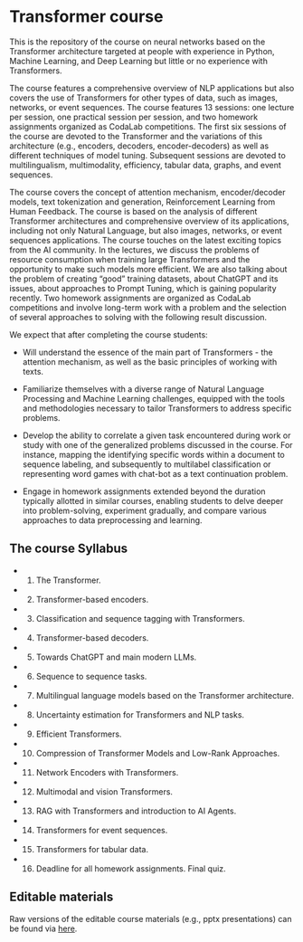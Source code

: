 # Transformer course
This is the repository of the course on neural networks based on the Transformer architecture targeted at people with experience in Python, Machine Learning, and Deep Learning but little or no experience with Transformers. 

The course features a comprehensive overview of NLP applications but also covers the use of Transformers for other types of data, such as images, networks, or event sequences. The course features $13$ sessions: one lecture per session, one practical session per session, and two homework assignments organized as CodaLab competitions. The first six sessions of the course are devoted to the Transformer and the variations of this architecture (e.g., encoders, decoders, encoder-decoders) as well as different techniques of model tuning. Subsequent sessions are devoted to multilingualism, multimodality, efficiency, tabular data, graphs, and event sequences.

The course covers the concept of attention mechanism, encoder/decoder models, text tokenization and generation, Reinforcement Learning from Human Feedback. The course is based on the analysis of different Transformer architectures and comprehensive overview of its applications, including not only Natural Language, but also images, networks, or event sequences applications.
The course touches on the latest exciting topics from the AI community. In the lectures, we discuss the problems of resource consumption when training large Transformers and the opportunity to make such models more efficient. We are also talking about the problem of creating “good” training datasets, about ChatGPT and its issues, about approaches to Prompt Tuning, which is gaining popularity recently.
Two homework assignments are organized as CodaLab competitions and involve long-term work with a problem and the selection of several approaches to solving with the following result discussion.

We expect that after completing the course students:

* Will understand the essence of the main part of Transformers - the attention mechanism, as well as the basic principles of working with texts.

* Familiarize themselves with a diverse range of Natural Language Processing and Machine Learning challenges, equipped with the tools and methodologies necessary to tailor Transformers to address specific problems.

* Develop the ability to correlate a given task encountered during work or study with one of the generalized problems discussed in the course. For instance, mapping the identifying specific words within a document to sequence labeling, and subsequently to multilabel classification or representing word games with chat-bot as a text continuation problem.

* Engage in homework assignments extended beyond the duration typically allotted in similar courses, enabling students to delve deeper into problem-solving, experiment gradually, and compare various approaches to data preprocessing and learning.

## The course Syllabus


* 1.  The Transformer.
* 2.  Transformer-based encoders.
* 3.  Classification and sequence tagging with Transformers.
* 4.  Transformer-based decoders. 
* 5.  Towards ChatGPT and main modern LLMs.
* 6.  Sequence to sequence tasks. 
* 7.  Multilingual language models based on the Transformer architecture. 
* 8.  Uncertainty estimation for Transformers and NLP tasks.
* 9.  Efficient Transformers. 
* 10.  Compression of Transformer Models and Low-Rank Approaches.
* 11.  Network Encoders with Transformers.
* 12.  Multimodal and vision Transformers. 
* 13.  RAG with Transformers and introduction to AI Agents.
* 14.  Transformers for event sequences.
* 15.  Transformers for tabular data.
* 16.  Deadline for all homework assignments. Final quiz.

## Editable materials

Raw versions of the editable course materials (e.g., pptx presentations) can be found via [here](clck.ru/3FC5CZ).

